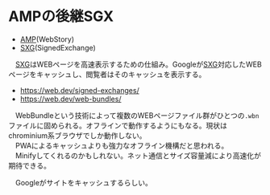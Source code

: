 # AMPの後継SGX

* [AMP][](WebStory)
* [SXG][](SignedExchange)

[AMP]:https://developers.google.com/amp?hl=ja
[SXG]:https://developers.google.com/search/docs/advanced/experience/signed-exchange?hl=ja

　[SXG][]はWEBページを高速表示するための仕組み。Googleが[SXG][]対応したWEBページをキャッシュし、閲覧者はそのキャッシュを表示する。

* https://web.dev/signed-exchanges/
* https://web.dev/web-bundles/

　WebBundleという技術によって複数のWEBページファイル群がひとつの`.wbn`ファイルに固められる。オフラインで動作するようにもなる。現状はchrominium系ブラウザでしか動作しない。  
　PWAによるキャッシュよりも強力なオフライン機構だと思われる。  
　Minifyしてくれるのかもしれない。ネット通信とサイズ容量減により高速化が期待できる。

　Googleがサイトをキャッシュするらしい。

